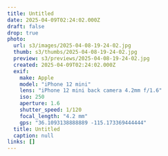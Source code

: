 ```yaml
---
title: Untitled
date: 2025-04-09T02:24:02.000Z
draft: false
drop: true
photo:
  url: s3/images/2025-04-08-19-24-02.jpg
  thumb: s3/thumbs/2025-04-08-19-24-02.jpg
  preview: s3/previews/2025-04-08-19-24-02.jpg
  created: 2025-04-09T02:24:02.000Z
  exif:
    make: Apple
    model: "iPhone 12 mini"
    lens: "iPhone 12 mini back camera 4.2mm f/1.6"
    iso: 250
    aperture: 1.6
    shutter_speed: 1/120
    focal_length: "4.2 mm"
    gps: "36.1093138888889 -115.173369444444"
  title: Untitled
  caption: null
links: []
---
```

